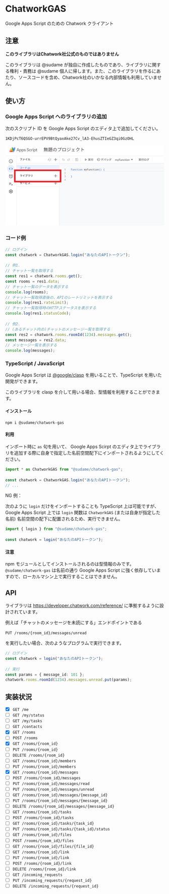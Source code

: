 # ChatworkGAS

Google Apps Script のための Chatwork クライアント

## 注意
**このライブラリはChatwork社公式のものではありません**

このライブラリは @sudame が独自に作成したものであり、ライブラリに関する権利・責務は @sudame 個人に帰します。また、このライブラリを作るにあたり、ソースコードを含め、Chatwork社のいかなる内部情報も利用していません。

## 使い方

### Google Apps Script へのライブラリの追加

次のスクリプト ID を Google Apps Script のエディタ上で追加してください。

```
1KDjPcT6QSGO-urrEPV9BtQyaxAke27Cv_lA3-EhusZTIeGZ3qi0GzOHL
```

![Google Apps Scriptのエディタ上の左側に、「コード」や「サービス」と並んで「ライブラリ」のボタンがあります。](docs/add_library_on_gas.png)

### コード例

```js
// ログイン
const chatwork = ChatworkGAS.login("あなたのAPIトークン");

// 例1.
// チャット一覧を取得する
const res1 = chatwork.rooms.get();
const rooms = res1.data;
// チャット一覧のデータを表示する
console.log(rooms);
// チャット一覧取得直後の、APIのレートリミットを表示する
console.log(res1.rateLimit);
// チャット一覧取得時のHTTPステータスを表示する
console.log(res1.statusCode);

// 例2.
// (あるチャット内の)チャットのメッセージ一覧を取得する
const res2 = chatwork.rooms.roomId(1234).messages.get();
const messages = res2.data;
// メッセージ一覧を表示する
console.log(messages);
```

### TypeScript / JavaScript

Google Apps Script は [@google/clasp](https://github.com/google/clasp) を用いることで、TypeScript を用いた開発ができます。

このライブラリを clasp を介して用いる場合、型情報を利用することができます。

#### インストール

```
npm i @sudame/chatwork-gas
```

#### 利用

インポート時に `as` 句を用いて、 Google Apps Scirpt のエディタ上でライブラリを追加する際に自身で指定した名前空間配下にインポートされるようにしてください。

```ts
import * as ChatworkGAS from "@sudame/chatwork-gas";

const chatwork = ChatworkGAS.login("あなたのAPIトークン");
// ...
```

NG 例：

次のように `login` だけをインポートすることも TypeScript 上は可能ですが、 Google Apps Script 上では `login` 関数は `ChatworkGAS` (または自身が指定した名前) 名前空間の配下に配置されるため、実行できません。

```ts
import { login } from "@sudame/chatwork-gas";

const chatwork = login("あなたのAPIトークン");
```

#### 注意

npm モジュールとしてインストールされるのは型情報のみです。 `@sudame/chatwork-gas` は名前の通り Google Apps Script に強く依存していますので、ローカルマシン上で実行することはできません。

## API

ライブラリは https://developer.chatwork.com/reference/ に準拠するように設計されています。

例えば「チャットのメッセージを未読にする」エンドポイントである

`PUT /rooms/{room_id}/messages/unread`

を実行したい場合、次のようなプログラムで実行できます。

```ts
// ログイン
const chatwork = login("あなたのAPIトークン");

// 実行
const params = { message_id: 101 };
chatwork.rooms.roomId(1234).messages.unread.put(params);
```

## 実装状況

- [x] `GET /me`
- [ ] `GET /my/status`
- [ ] `GET /my/tasks`
- [ ] `GET /contacts`
- [x] `GET /rooms`
- [ ] `POST /rooms`
- [x] `GET /rooms/{room_id}`
- [ ] `PUT /rooms/{room_id}`
- [ ] `DELETE /rooms/{room_id}`
- [ ] `GET /rooms/{room_id}/members`
- [ ] `PUT /rooms/{room_id}/members`
- [x] `GET /rooms/{room_id}/messages`
- [ ] `POST /rooms/{room_id}/messages`
- [ ] `PUT /rooms/{room_id}/messages/read`
- [ ] `PUT /rooms/{room_id}/messages/unread`
- [ ] `GET /rooms/{room_id}/messages/{message_id}`
- [ ] `PUT /rooms/{room_id}/messages/{message_id}`
- [ ] `DELETE /rooms/{room_id}/messages/{message_id}`
- [ ] `GET /rooms/{room_id}/tasks`
- [ ] `POST /rooms/{room_id}/tasks`
- [ ] `GET /rooms/{room_id}/tasks/{task_id}`
- [ ] `PUT /rooms/{room_id}/tasks/{task_id}/status`
- [ ] `GET /rooms/{room_id}/files`
- [ ] `POST /rooms/{room_id}/files`
- [ ] `GET /rooms/{room_id}/files/{file_id}`
- [ ] `GET /rooms/{room_id}/link`
- [ ] `PUT /rooms/{room_id}/link`
- [ ] `POST /rooms/{room_id}/link`
- [ ] `DELETE /rooms/{room_id}/link`
- [ ] `GET /incoming_requests`
- [ ] `PUT /incoming_requests/{request_id}`
- [ ] `DELETE /incoming_requests/{request_id}`
